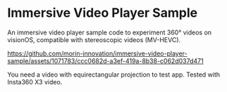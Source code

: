 # Immersive Video Player Sample

An immersive video player sample code to experiment 360° videos on visionOS, compatible with stereoscopic videos (MV-HEVC).

https://github.com/morin-innovation/immersive-video-player-sample/assets/1071783/ccc0682d-a3ef-419a-8b38-c062d037d471

You need a video with equirectangular projection to test app. Tested with Insta360 X3 video.
